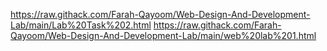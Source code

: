 https://raw.githack.com/Farah-Qayoom/Web-Design-And-Development-Lab/main/Lab%20Task%202.html
https://raw.githack.com/Farah-Qayoom/Web-Design-And-Development-Lab/main/web%20lab%201.html
